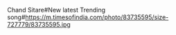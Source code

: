 Chand Sitare#New latest Trending song#https://m.timesofindia.com/photo/83735595/size-727779/83735595.jpg
